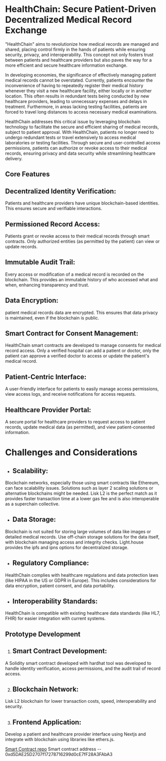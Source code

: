 # HealthChain: Secure Patient-Driven Decentralized Medical Record Exchange

"HealthChain" aims to revolutionize how medical records are managed and shared, placing control firmly in the hands of patients while ensuring security, privacy, and interoperability. This concept not only fosters trust between patients and healthcare providers but also paves the way for a more efficient and secure healthcare information exchange.

In developing economies, the significance of effectively managing patient medical records cannot be overstated. Currently, patients encounter the inconvenience of having to repeatedly register their medical history whenever they visit a new healthcare facility, either locally or in another location. This often results in redundant tests being conducted by new healthcare providers, leading to unnecessary expenses and delays in treatment. Furthermore, in areas lacking testing facilities, patients are forced to travel long distances to access necessary medical examinations.

HealthChain addresses this critical issue by leveraging blockchain technology to facilitate the secure and efficient sharing of medical records, subject to patient approval. With HealthChain, patients no longer need to undergo redundant tests or travel extensively to access medical laboratories or testing facilities. Through secure and user-controlled access permissions, patients can authorize or revoke access to their medical records, ensuring privacy and data security while streamlining healthcare delivery.


## Core Features

 ## Decentralized Identity Verification: 
 Patients and healthcare providers have unique blockchain-based identities. This ensures secure and verifiable interactions.

## Permissioned Record Access: 
Patients grant or revoke access to their medical records through smart contracts. Only authorized entities (as permitted by the patient) can view or update records.

 ## Immutable Audit Trail: 
 Every access or modification of a medical record is recorded on the blockchain. This provides an immutable history of who accessed what and when, enhancing transparency and trust.

## Data Encryption: 
patient medical records data are encrypted. This ensures that data privacy is maintained, even if the blockchain is public.

 ## Smart Contract for Consent Management: 
 HealthChain smart contracts are developed to  manage consents for medical record access. Only a verified hospital can add a patient or doctor, only the patient can approve a verified doctor to access or update the patient's medical record.

 ## Patient-Centric Interface: 
 A user-friendly interface for patients to easily manage access permissions, view access logs, and receive notifications for access requests.

## Healthcare Provider Portal: 
A secure portal for healthcare providers to request access to patient records, update medical data (as permitted), and view patient-consented information.

# Challenges and Considerations

- ## Scalability: 
Blockchain networks, especially those using smart contracts like Ethereum, can face scalability issues. Solutions such as layer 2 scaling solutions or alternative blockchains might be needed. Lisk L2 is the perfect match as it provides faster transaction time at a lower gas fee and is also interoperable as a superchain collective.

- ## Data Storage: 
Blockchain is not suited for storing large volumes of data like images or detailed medical records. Use off-chain storage solutions for the data itself, with blockchain managing access and integrity checks. Light.house provides the ipfs and ipns options for decentralized storage.
- ## Regulatory Compliance: 
HealthChain complies with healthcare regulations and data protection laws (like HIPAA in the US or GDPR in Europe). This includes considerations for data encryption, patient consent, and data portability.

- ## Interoperability Standards: 
HealthChain is compatible with existing healthcare data standards (like HL7, FHIR) for easier integration with current systems.

## Prototype Development

1. ## Smart Contract Development: 
A Solidity smart contract developed with hardhat tool was developed to handle identity verification, access permissions, and the audit trail of record access.

2. ## Blockchain Network: 
Lisk L2 blockchain  for lower transaction costs, speed, interoperability and security.

3. ## Frontend Application: 
Develop a patient and healthcare provider interface using Nextjs and integrate with blockchain using libraries like  ethers.js.

[Smart Contract repo](https://github.com/Etette/healthchain/tree/master/Healthchain%20Smart%20Contract)
Smart contract address -- 0xd5DAE25D2707f17278716299d0cE7fF28A3FAbA3

